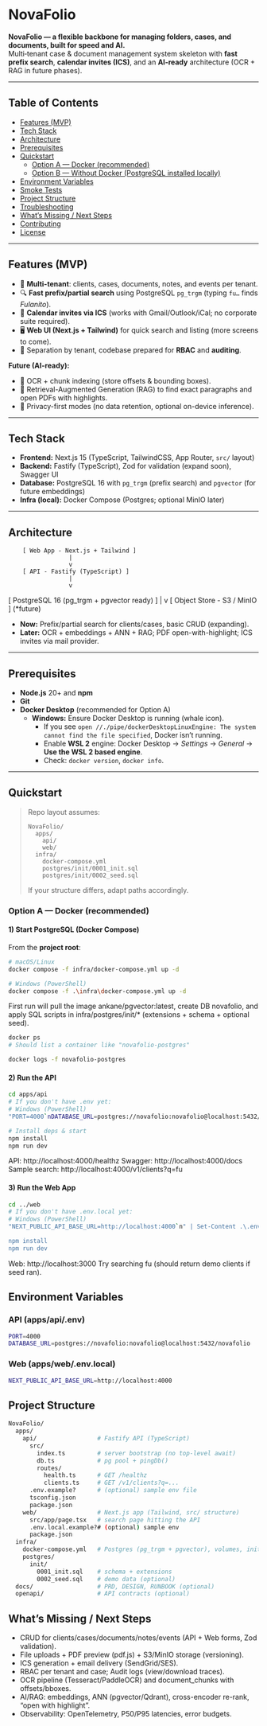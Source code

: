 # NovaFolio

**NovaFolio — a flexible backbone for managing folders, cases, and documents, built for speed and AI.**  
Multi‑tenant case & document management system skeleton with **fast prefix search**, **calendar invites (ICS)**, and an **AI‑ready** architecture (OCR + RAG in future phases).

---

## Table of Contents
- [Features (MVP)](#features-mvp)
- [Tech Stack](#tech-stack)
- [Architecture](#architecture)
- [Prerequisites](#prerequisites)
- [Quickstart](#quickstart)
  - [Option A — Docker (recommended)](#option-a--docker-recommended)
  - [Option B — Without Docker (PostgreSQL installed locally)](#option-b--without-docker-postgresql-installed-locally)
- [Environment Variables](#environment-variables)
- [Smoke Tests](#smoke-tests)
- [Project Structure](#project-structure)
- [Troubleshooting](#troubleshooting)
- [What’s Missing / Next Steps](#whats-missing--next-steps)
- [Contributing](#contributing)
- [License](#license)

---

## Features (MVP)
- 📂 **Multi-tenant**: clients, cases, documents, notes, and events per tenant.
- 🔍 **Fast prefix/partial search** using PostgreSQL `pg_trgm` (typing `fu…` finds *Fulanito*).
- 📅 **Calendar invites via ICS** (works with Gmail/Outlook/iCal; no corporate suite required).
- 🖥️ **Web UI (Next.js + Tailwind)** for quick search and listing (more screens to come).
- 🔐 Separation by tenant, codebase prepared for **RBAC** and **auditing**.

**Future (AI-ready):**
- 📑 OCR + chunk indexing (store offsets & bounding boxes).
- 🤖 Retrieval-Augmented Generation (RAG) to find exact paragraphs and open PDFs with highlights.
- 🔏 Privacy-first modes (no data retention, optional on-device inference).

---

## Tech Stack
- **Frontend:** Next.js 15 (TypeScript, TailwindCSS, App Router, `src/` layout)
- **Backend:** Fastify (TypeScript), Zod for validation (expand soon), Swagger UI
- **Database:** PostgreSQL 16 with `pg_trgm` (prefix search) and `pgvector` (for future embeddings)
- **Infra (local):** Docker Compose (Postgres; optional MinIO later)

---

## Architecture
        [ Web App - Next.js + Tailwind ]
                     |
                     v
        [ API - Fastify (TypeScript) ]
                     |
                     v
   [ PostgreSQL 16 (pg_trgm + pgvector ready) ]
                     |
                     v
   [ Object Store - S3 / MinIO ]   (*future)




- **Now:** Prefix/partial search for clients/cases, basic CRUD (expanding).
- **Later:** OCR + embeddings + ANN + RAG; PDF open-with-highlight; ICS invites via mail provider.

---

## Prerequisites
- **Node.js** 20+ and **npm**
- **Git**
- **Docker Desktop** (recommended for Option A)
  - **Windows:** Ensure Docker Desktop is running (whale icon).  
    - If you see `open //./pipe/dockerDesktopLinuxEngine: The system cannot find the file specified`, Docker isn’t running.
    - Enable **WSL 2** engine: Docker Desktop → *Settings* → *General* → **Use the WSL 2 based engine**.
    - Check: `docker version`, `docker info`.

---

## Quickstart

> Repo layout assumes:
> ```
> NovaFolio/
>   apps/
>     api/
>     web/
>   infra/
>     docker-compose.yml
>     postgres/init/0001_init.sql
>     postgres/init/0002_seed.sql
> ```
> If your structure differs, adapt paths accordingly.

### Option A — Docker (recommended)

#### 1) Start PostgreSQL (Docker Compose)
From the **project root**:
```bash
# macOS/Linux
docker compose -f infra/docker-compose.yml up -d

# Windows (PowerShell)
docker compose -f .\infra\docker-compose.yml up -d
```

First run will pull the image ankane/pgvector:latest, create DB novafolio, and apply SQL scripts in infra/postgres/init/* (extensions + schema + optional seed).


```bash
docker ps
# Should list a container like "novafolio-postgres"

docker logs -f novafolio-postgres
```

#### 2) Run the API
```bash
cd apps/api
# If you don't have .env yet:
# Windows (PowerShell)
"PORT=4000`nDATABASE_URL=postgres://novafolio:novafolio@localhost:5432/novafolio`n" | Set-Content .\.env

# Install deps & start
npm install
npm run dev
```
API: http://localhost:4000/healthz
Swagger: http://localhost:4000/docs
Sample search: http://localhost:4000/v1/clients?q=fu

#### 3) Run the Web App
```bash
cd ../web
# If you don't have .env.local yet:
# Windows (PowerShell)
"NEXT_PUBLIC_API_BASE_URL=http://localhost:4000`n" | Set-Content .\.env.local

npm install
npm run dev
```
Web: http://localhost:3000
Try searching fu (should return demo clients if seed ran).

## Environment Variables
### API (apps/api/.env)
```bash
PORT=4000
DATABASE_URL=postgres://novafolio:novafolio@localhost:5432/novafolio
```
### Web (apps/web/.env.local)
```bash
NEXT_PUBLIC_API_BASE_URL=http://localhost:4000
```

## Project Structure
```bash
NovaFolio/
  apps/
    api/                 # Fastify API (TypeScript)
      src/
        index.ts         # server bootstrap (no top-level await)
        db.ts            # pg pool + pingDb()
        routes/
          health.ts      # GET /healthz
          clients.ts     # GET /v1/clients?q=...
      .env.example?      # (optional) sample env file
      tsconfig.json
      package.json
    web/                 # Next.js app (Tailwind, src/ structure)
      src/app/page.tsx   # search page hitting the API
      .env.local.example?# (optional) sample env
      package.json
  infra/
    docker-compose.yml   # Postgres (pg_trgm + pgvector), volumes, init scripts
    postgres/
      init/
        0001_init.sql    # schema + extensions
        0002_seed.sql    # demo data (optional)
  docs/                  # PRD, DESIGN, RUNBOOK (optional)
  openapi/               # API contracts (optional)

```

## What’s Missing / Next Steps
- CRUD for clients/cases/documents/notes/events (API + Web forms, Zod validation).
- File uploads + PDF preview (pdf.js) + S3/MinIO storage (versioning).
- ICS generation + email delivery (SendGrid/SES).
- RBAC per tenant and case; Audit logs (view/download traces).
- OCR pipeline (Tesseract/PaddleOCR) and document_chunks with offsets/bboxes.
- AI/RAG: embeddings, ANN (pgvector/Qdrant), cross-encoder re-rank, “open with highlight”.
- Observability: OpenTelemetry, P50/P95 latencies, error budgets.